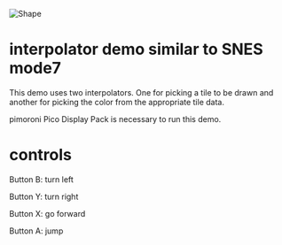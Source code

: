 ![Shape](https://raw.githubusercontent.com/boochow/pico_test_projects/images/interpolater2/demo.jpg)
# interpolator demo similar to SNES mode7
This demo uses two interpolators. One for picking a tile to be drawn and another for picking the color from the appropriate tile data.

pimoroni Pico Display Pack is necessary to run this demo.

# controls
Button B: turn left

Button Y: turn right

Button X: go forward

Button A: jump

